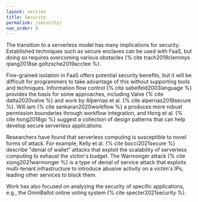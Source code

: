```yaml
---
layout: section
title: Security
permalink: /security/
nav_order: 9
---
```


The transition to a serverless model has many implications for security.
Established techniques such as secure enclaves can be used with FaaS, but doing so requires overcoming various obstacles {% cite trach2019clemmys qiang2018se goltzsche2019acctee %}.

Fine-grained isolation in FaaS offers potential security benefits, but it will be difficult for programmers to take advantage of this without supporting tools and techniques.
Information flow control {% cite sabelfeld2003language %} provides the basis for some approaches, including Valve {% cite datta2020valve %} and work by Alpernas et al. {% cite alpernas2018secure %}.
Will.iam {% cite sankaran2020workflow %} a produces more robust permission boundaries through workflow integration, and Hong et al. {% cite hong2018go %} suggest a collection of design patterns that can help develop secure serverless applications.

Researchers have found that serverless computing is susceptible to novel forms of attack.
For example, Kelly et al. {% cite bocci2021secure %} describe "denial of wallet" attacks that exploit the scalability of serverless computing to exhaust the victim's budget.
The Warmonger attack {% cite xiong2021warmonger %} is a type of denial of service attack that exploits multi-tenant infrastructure to introduce abusive activity on a victim's IPs, leading other services to block them.

Work has also focused on analyzing the security of specific applications, e.g., the OmniBallot online voting system {% cite specter2021security %}.
